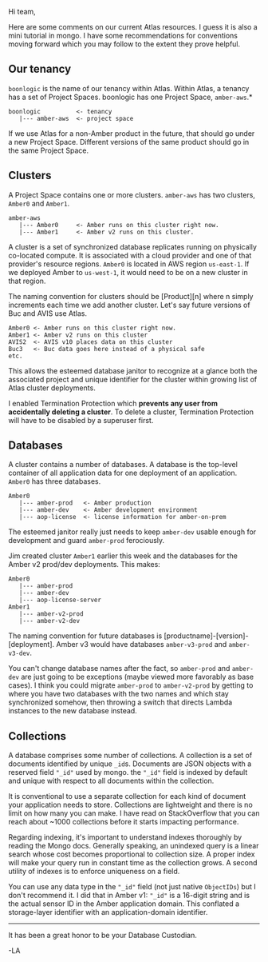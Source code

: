 Hi team,

Here are some comments on our current Atlas resources. I guess it is also a mini tutorial in mongo. I have some recommendations for conventions moving forward which you may follow to the extent they prove helpful.

Our tenancy
-----------

`boonlogic` is the name of our tenancy within Atlas. Within Atlas, a tenancy has a set of Project Spaces. boonlogic has one Project Space, `amber-aws`.*

```
boonlogic          <- tenancy
   |--- amber-aws  <- project space
```

If we use Atlas for a non-Amber product in the future, that should go under a new Project Space. Different versions of the same product should go in the same Project Space.

Clusters
--------

A Project Space contains one or more clusters. `amber-aws` has two clusters, `Amber0` and `Amber1`.

```
amber-aws
   |--- Amber0     <- Amber runs on this cluster right now.
   |--- Amber1     <- Amber v2 runs on this cluster.
```

A cluster is a set of synchronized database replicates running on physically co-located compute. It is associated with a cloud provider and one of that provider's resource regions. `Amber0` is located in AWS region `us-east-1`. If we deployed Amber to `us-west-1`, it would need to be on a new cluster in that region.

The naming convention for clusters should be [Product][n] where n simply increments each time we add another cluster. Let's say future versions of Buc and AVIS use Atlas.

```
Amber0 <- Amber runs on this cluster right now.
Amber1 <- Amber v2 runs on this cluster
AVIS2  <- AVIS v10 places data on this cluster
Buc3   <- Buc data goes here instead of a physical safe
etc.
```

This allows the esteemed database janitor to recognize at a glance both the associated project and unique identifier for the cluster within growing list of Atlas cluster deployments.

I enabled Termination Protection which **prevents any user from accidentally deleting a cluster**. To delete a cluster, Termination Protection will have to be disabled by a superuser first.

Databases
---------

A cluster contains a number of databases. A database is the top-level container of all application data for one deployment of an application. `Amber0` has three databases.
```
Amber0
   |--- amber-prod   <- Amber production
   |--- amber-dev    <- Amber development environment
   |--- aop-license  <- license information for amber-on-prem
```

The esteemed janitor really just needs to keep `amber-dev` usable enough for development and guard `amber-prod` ferociously.

Jim created cluster `Amber1` earlier this week and the databases for the Amber v2 prod/dev deployments. This makes:

```
Amber0
   |--- amber-prod
   |--- amber-dev
   |--- aop-license-server
Amber1
   |--- amber-v2-prod
   |--- amber-v2-dev
```

The naming convention for future databases is [productname]-[version]-[deployment]. Amber v3 would have databases `amber-v3-prod` and `amber-v3-dev`.

You can't change database names after the fact, so `amber-prod` and `amber-dev` are just going to be exceptions (maybe viewed more favorably as base cases). I think you could migrate `amber-prod` to `amber-v2-prod` by getting to where you have two databases with the two names and which stay synchronized somehow, then throwing a switch that directs Lambda instances to the new database instead.

Collections
-----------

A database comprises some number of collections. A collection is a set of documents identified by unique `_id`s. Documents are JSON objects with a reserved field `"_id"` used by mongo. the `"_id"` field is indexed by default and unique with respect to all documents within the collection.

It is conventional to use a separate collection for each kind of document your application needs to store. Collections are lightweight and there is no limit on how many you can make. I have read on StackOverflow that you can reach about ~1000 collections before it starts impacting performance.

Regarding indexing, it's important to understand indexes thoroughly by reading the Mongo docs. Generally speaking, an unindexed query is a linear search whose cost becomes proportional to collection size. A proper index will make your query run in constant time as the collection grows. A second utility of indexes is to enforce uniqueness on a field.

You can use any data type in the `"_id"` field (not just native `ObjectIDs`) but I don't recommend it. I did that in Amber v1: `"_id"` is a 16-digit string and is the actual sensor ID in the Amber application domain. This conflated a storage-layer identifier with an application-domain identifier.

---

It has been a great honor to be your Database Custodian.

-LA
